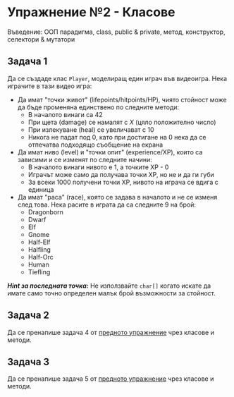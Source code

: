 # Упражнение №2 - Класове

Въведение: ООП парадигма, class, public & private, метод, конструктор, селектори & мутатори

## Задача 1

Да се създаде клас `Player`, моделиращ един играч във видеоигра. Нека играчите в тази видео игра:

* Да имат "точки живот" (lifepoints/hitpoints/HP), чиято стойност може да бъде променяна единствено по следните методи:
    * В началото винаги са 42
    * При щета (damage) се намалят с *Х* (цяло положително число)
    * При излекуване (heal) се увеличават с 10
    * Никога не падат под 0, като при достигане на 0 нека да се отпечатва подходящо съобщение на екрана
* Да имат ниво (level) и "точки опит" (experience/XP), които са зависими и се изменят по следните начини:
    * В началото винаги нивото е 1, а точките ХР - 0
    * Играчът може само да получава точки ХР, но не и да ги губи
    * За всеки 1000 получени точки ХР, нивото на играча се вдига с единица
* Да имат "раса" (race), която се задава в началото и не се изменя след това. Нека расите в играта да са следните 9 на брой:
    * Dragonborn
    * Dwarf
    * Elf
    * Gnome
    * Half-Elf
    * Halfling
    * Half-Orc
    * Human
    * Tiefling

***Hint за последната точка:*** Не използвайте `char[]` когато искате да имате само точно определен малък брой възможности за стойност.

## Задача 2

Да се пренапише задача 4 от [предното упражнение](../week1#задача-4) чрез класове и методи.

## Задача 3

Да се пренапише задача 5 от [предното упражнение](../week1#задача-5) чрез класове и методи.
